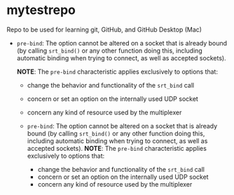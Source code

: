 # mytestrepo
Repo to be used for learning git, GitHub, and GitHub Desktop (Mac)

  - `pre-bind`: The option cannot be altered on a socket that is already bound (by calling `srt_bind()` or any other function doing this, including automatic binding when trying to connect, as well as accepted sockets).
  
    **NOTE**: The `pre-bind` characteristic applies exclusively to options that:
    - change the behavior and functionality of the `srt_bind` call
    - concern or set an option on the internally used UDP socket
    - concern any kind of resource used by the multiplexer


	- `pre-bind`: The option cannot be altered on a socket that is already bound (by calling
`srt_bind()` or any other function doing this, including automatic binding when trying to
connect, as well as accepted sockets).
        **NOTE**: The `pre-bind` characteristic applies exclusively to options that:
        - change the behavior and functionality of the `srt_bind` call
        - concern or set an option on the internally used UDP socket
        - concern any kind of resource used by the multiplexer
